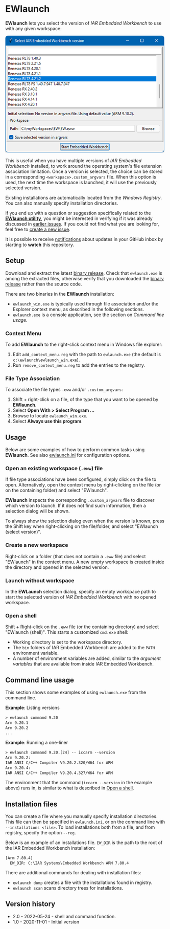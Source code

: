# EWlaunch

__EWlaunch__ lets you select the version of _IAR Embedded Workbench_ to use with any given workspace:

![ewlaunch-demo](ewlaunch.png)

This is useful when you have multiple versions of _IAR Embedded Workbench_ installed, to work around the operating system's file extension association limitation. Once a version is selected, the choice can be stored in a corresponding `<workspace>.custom_argvars` file. When this option is used, the next time the workspace is launched, it will use the previously selected version.

Existing installations are automatically located from the _Windows Registry_. You can also manually specify installation directories.

If you end up with a question or suggestion specifically related to the [__EWlaunch utility__][url-repo-home], you might be interested in verifying if it was already discussed in [earlier issues][url-repo-issue-old]. If you could not find what you are looking for, feel free to [create a new issue][url-repo-issue-new].

It is possible to receive [notifications][url-gh-docs-notify] about updates in your GitHub inbox by starting to __watch__ this repository.

## Setup

Download and extract the latest [binary release][url-repo-latest-zip]. Check that `ewlaunch.exe` is among the extracted files, otherwise verify that you downloaded the [binary release][url-repo-latest-zip] rather than the source code.

There are two binaries in the __EWlaunch__ installation:
* `ewlaunch_win.exe` is typically used through file association and/or the Explorer context menu, as described in the following sections.
* `ewlaunch.exe` is a console application, see the section on _Command line usage_.


### Context Menu
To add __EWlaunch__ to the right-click context menu in Windows file explorer:
1. Edit `add_context_menu.reg` with the path to `ewlaunch.exe` (the default is `c:\ewlaunch\ewlaunch_win.exe`).
2. Run `remove_context_menu.reg` to add the entries to the registry.

### File Type Association
To associate the file types `.eww` and/or `.custom_argvars`:
1. Shift + right-click on a file, of the type that you want to be opened by __EWlaunch__.
2. Select __Open With > Select Program ...__
3. Browse to locate `ewlaunch_win.exe`.
4. Select __Always use this program__.


## Usage

Below are some examples of how to perform common tasks using __EWlaunch__.
See also [ewlaunch.ini](ewlaunch.ini) for configuration options.

### Open an existing workspace (`.eww`) file

If file type associations have been configured, simply click on the file to open. Alternatively, open the context menu by right-clicking on the file (or on the containing folder) and select "EWlaunch".

__EWlaunch__ inspects the corresponding `.custom_argvars` file to discover which version to launch. If it does not find such information, then a selection dialog will be shown.

To always show the selection dialog even when the version is known, press the Shift key when right-clicking on the file/folder, and select "EWlaunch (select version)".

### Create a new workspace
Right-click on a folder (that does not contain a `.eww` file) and select "EWlaunch" in the context menu. A new empty workspace is created inside the directory and opened in the selected version.

### Launch without workspace
In the __EWLaunch__ selection dialog, specify an empty workspace path to start the selected version of _IAR Embedded Workbench_ with no opened workspace.

### Open a shell

Shift + Right-click on the `.eww` file (or the containing directory) and select "EWlaunch (shell)". This starts a customized `cmd.exe` shell:

* Working directory is set to the workspace directory.
* The `bin` folders of IAR Embedded Workbench are added to the `PATH` environment variable.
* A number of environment variables are added, similar to the _argument variables_ that are available from inside IAR Embedded Workbench.

## Command line usage

This section shows some examples of using `ewlaunch.exe` from the command line.

**Example**: Listing versions
```
> ewlaunch command 9.20
Arm 9.20.1
Arm 9.20.2
...
```

**Example**: Running a one-liner
```
> ewlaunch command 9.20.[24] -- iccarm --version
Arm 9.20.2:
IAR ANSI C/C++ Compiler V9.20.2.320/W64 for ARM
Arm 9.20.4:
IAR ANSI C/C++ Compiler V9.20.4.327/W64 for ARM
```

The environment that the command (`iccarm --version` in the example above) runs in, is similar to what is described in [Open a shell](#Open-a-shell).

## Installation files

You can create a file where you manually specify installation directories. This file can then be specified in `ewlaunch.ini`, or on the command line with `--installations <file>`. To load installations both from a file, and from registry, specify the option `--reg`.

Below is an example of an installations file. `EW_DIR` is the path to the root of the IAR Embedded Workbench installation:

```
[Arm 7.80.4]
  EW_DIR: C:\IAR Systems\Embedded Workbench ARM 7.80.4
```

There are additional commands for dealing with installation files:
* `ewlaunch dump` creates a file with the installations found in registry.
* `ewlaunch scan` scans directory trees for installations.


## Version history

- 2.0 - 2022-05-24 - shell and command function.
- 1.0 - 2020-11-01 - Initial version

<!-- Links -->
[url-repo-home]:         https://github.com/IARSystems/ewlaunch
[url-repo-issue-new]:    https://github.com/IARSystems/ewlaunch/issues/new
[url-repo-issue-old]:    https://github.com/IARSystems/ewlaunch/issues?q=is%3Aissue+is%3Aopen%7Cclosed
[url-repo-latest-zip]:   https://github.com/IARSystems/ewlaunch/releases/latest
[url-gh-docs-notify]:    https://docs.github.com/en/github/managing-subscriptions-and-notifications-on-github/setting-up-notifications/about-notifications

